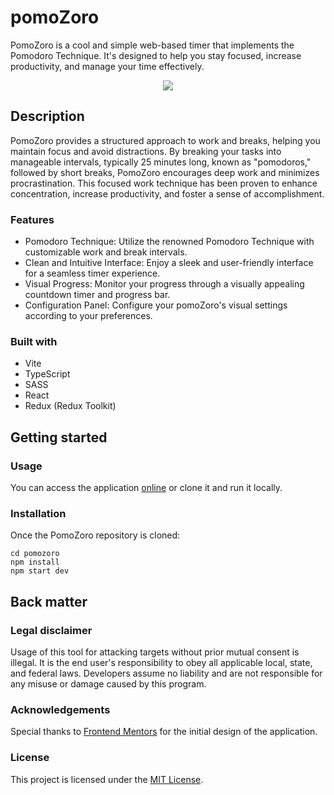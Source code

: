 # pomoZoro

PomoZoro is a cool and simple web-based timer that implements the Pomodoro Technique. It's designed to help you stay focused, increase productivity, and manage your time effectively.

<div align="center">
  <kbd>
    <img src="https://i.imgur.com/xJNnGh5.png" />
  </kbd>
</div>

## Description

PomoZoro provides a structured approach to work and breaks, helping you maintain focus and avoid distractions. By breaking your tasks into manageable intervals, typically 25 minutes long, known as "pomodoros," followed by short breaks, PomoZoro encourages deep work and minimizes procrastination. This focused work technique has been proven to enhance concentration, increase productivity, and foster a sense of accomplishment.

### Features

- Pomodoro Technique: Utilize the renowned Pomodoro Technique with customizable work and break intervals.
- Clean and Intuitive Interface: Enjoy a sleek and user-friendly interface for a seamless timer experience.
- Visual Progress: Monitor your progress through a visually appealing countdown timer and progress bar.
- Configuration Panel: Configure your pomoZoro's visual settings according to your preferences.

### Built with

- Vite
- TypeScript
- SASS
- React
- Redux (Redux Toolkit)

## Getting started

### Usage

You can access the application [online](https://pomozoro.netlify.app/) or clone it and run it locally.

### Installation

Once the PomoZoro repository is cloned:

```
cd pomozoro
npm install
npm start dev
```

## Back matter

### Legal disclaimer

Usage of this tool for attacking targets without prior mutual consent is illegal. It is the end user's responsibility to obey all applicable local, state, and federal laws. Developers assume no liability and are not responsible for any misuse or damage caused by this program.

### Acknowledgements

Special thanks to [Frontend Mentors](https://www.frontendmentor.io/) for the initial design of the application.

### License

This project is licensed under the [MIT License](LICENSE.md).
